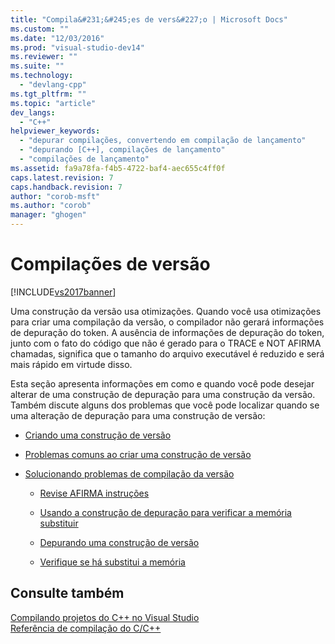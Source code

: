 ```yaml
---
title: "Compila&#231;&#245;es de vers&#227;o | Microsoft Docs"
ms.custom: ""
ms.date: "12/03/2016"
ms.prod: "visual-studio-dev14"
ms.reviewer: ""
ms.suite: ""
ms.technology: 
  - "devlang-cpp"
ms.tgt_pltfrm: ""
ms.topic: "article"
dev_langs: 
  - "C++"
helpviewer_keywords: 
  - "depurar compilações, convertendo em compilação de lançamento"
  - "depurando [C++], compilações de lançamento"
  - "compilações de lançamento"
ms.assetid: fa9a78fa-f4b5-4722-baf4-aec655c4ff0f
caps.latest.revision: 7
caps.handback.revision: 7
author: "corob-msft"
ms.author: "corob"
manager: "ghogen"
---
```

# Compila&#231;&#245;es de vers&#227;o
[!INCLUDE[vs2017banner](../../assembler/inline/includes/vs2017banner.md)]

Uma construção da versão usa otimizações.  Quando você usa otimizações para criar uma compilação da versão, o compilador não gerará informações de depuração do token.  A ausência de informações de depuração do token, junto com o fato do código que não é gerado para o TRACE e NOT AFIRMA chamadas, significa que o tamanho do arquivo executável é reduzido e será mais rápido em virtude disso.  
  
 Esta seção apresenta informações em como e quando você pode desejar alterar de uma construção de depuração para uma construção da versão.  Também discute alguns dos problemas que você pode localizar quando se uma alteração de depuração para uma construção de versão:  
  
-   [Criando uma construção de versão](../../build/reference/how-to-create-a-release-build.md)  
  
-   [Problemas comuns ao criar uma construção de versão](../../build/reference/common-problems-when-creating-a-release-build.md)  
  
-   [Solucionando problemas de compilação da versão](../../build/reference/fixing-release-build-problems.md)  
  
    -   [Revise AFIRMA instruções](../../build/reference/using-verify-instead-of-assert.md)  
  
    -   [Usando a construção de depuração para verificar a memória substituir](../Topic/Using%20the%20Debug%20Build%20to%20Check%20for%20Memory%20Overwrite.md)  
  
    -   [Depurando uma construção de versão](../../build/reference/how-to-debug-a-release-build.md)  
  
    -   [Verifique se há substitui a memória](../../build/reference/checking-for-memory-overwrites.md)  
  
## Consulte também  
 [Compilando projetos do C\+\+ no Visual Studio](../../ide/building-cpp-projects-in-visual-studio.md)   
 [Referência de compilação do C\/C\+\+](../Topic/C-C++%20Building%20Reference.md)